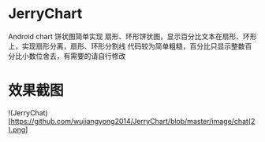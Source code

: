 # JerryChart
Android chart 饼状图简单实现
扇形、环形饼状图，显示百分比文本在扇形、环形上，实现扇形分离，扇形、环形分割线
代码较为简单粗糙，百分比只显示整数百分比小数位舍去，有需要的请自行修改
# 效果截图
!(JerryChat)[https://github.com/wujiangyong2014/JerryChart/blob/master/image/chat(2).png]
